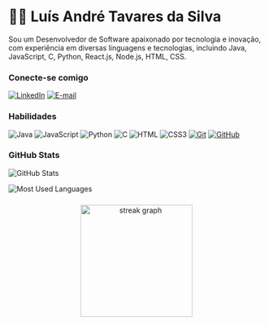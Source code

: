 # 👋🏻 Luís André Tavares da Silva

Sou um Desenvolvedor de Software apaixonado por tecnologia e inovação, com experiência em diversas linguagens e tecnologias, incluindo Java, JavaScript, C, Python, React.js, Node.js, HTML, CSS.

### Conecte-se comigo

[![LinkedIn](https://img.shields.io/badge/-LinkedIn-000?style=for-the-badge&logo=linkedin&logoColor=30A3DC)](https://www.linkedin.com/in/luis-andre-ts/)
[![E-mail](https://img.shields.io/badge/-Email-000?style=for-the-badge&logo=microsoft-outlook&logoColor=E94D5F)](mailto:andre2016999@gmail.com)


### Habilidades

![Java](https://img.shields.io/badge/java-000.svg?style=for-the-badge&logo=openjdk&logoColor=%23ED8B00)
![JavaScript](https://img.shields.io/badge/JavaScript-000?style=for-the-badge&logo=javascript&logoColor=F0DB4F)
![Python](https://img.shields.io/badge/python-000?style=for-the-badge&logo=python&logoColor=3670A0)
![C](https://img.shields.io/badge/C-000?style=for-the-badge&logo=c&logoColor=00599C)
![HTML](https://img.shields.io/badge/HTML-000?style=for-the-badge&logo=html5&logoColor=30A3DC)
![CSS3](https://img.shields.io/badge/CSS3-000?style=for-the-badge&logo=css3&logoColor=E94D5F)
[![Git](https://img.shields.io/badge/Git-000?style=for-the-badge&logo=git&logoColor=E94D5F)](https://git-scm.com/doc)
[![GitHub](https://img.shields.io/badge/GitHub-000?style=for-the-badge&logo=github&logoColor=30A3DC)](https://docs.github.com/)

### GitHub Stats

![GitHub Stats](https://github-readme-stats.vercel.app/api?username=LuisAndree&theme=transparent&bg_color=000&border_color=30A3DC&show_icons=true&icon_color=30A3DC&title_color=E94D5F&text_color=FFF) 

![Most Used Languages](https://github-readme-stats-git-masterrstaa-rickstaa.vercel.app/api/top-langs/?username=LuisAndree&layout=compact&bg_color=000&border_color=30A3DC&title_color=E94D5F&text_color=FFF)
 
 ###
 
 <div align="center">
   <img src="https://streak-stats.demolab.com?user=luisandree&locale=en&mode=daily&theme=dark&hide_border=false&border_radius=5&order=3" height="220" alt="streak graph"  />
 </div>

